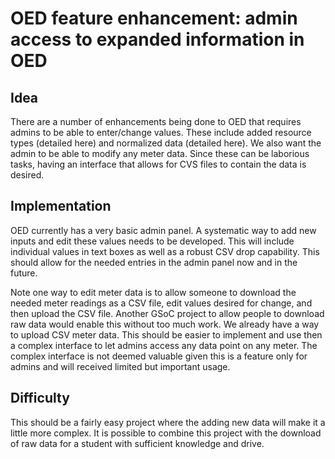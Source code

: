 # OED feature enhancement: admin access to expanded information in OED

## Idea

There are a number of enhancements being done to OED that requires admins to be able to enter/change values. These include added resource types (detailed here) and normalized data (detailed here). We also want the admin to be able to modify any meter data. Since these can be laborious tasks, having an interface that allows for CVS files to contain the data is desired.

## Implementation

OED currently has a very basic admin panel. A systematic way to add new inputs and edit these values needs to be developed. This will include individual values in text boxes as well as a robust CSV drop capability. This should allow for the needed entries in the admin panel now and in the future.

Note one way to edit meter data is to allow someone to download the needed meter readings as a CSV file, edit values desired for change, and then upload the CSV file. Another GSoC project to allow people to download raw data would enable this without too much work. We already have a way to upload CSV meter data. This should be easier to implement and use then a complex interface to let admins access any data point on any meter. The complex interface is not deemed valuable given this is a feature only for admins and will received limited but important usage.

## Difficulty

This should be a fairly easy project where the adding new data will make it a little more complex. It is possible to combine this project with the download of raw data for a student with sufficient knowledge and drive.
